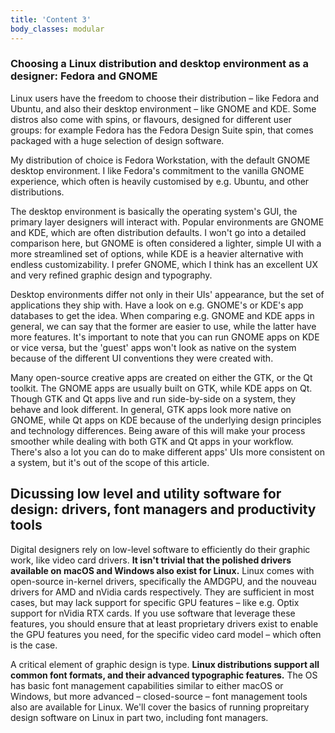 ```yaml
---
title: 'Content 3'
body_classes: modular
---
```


### Choosing a Linux distribution and desktop environment as a designer: Fedora and GNOME
Linux users have the freedom to choose their distribution – like Fedora and Ubuntu, and also their desktop environment – like GNOME and KDE. Some distros also come with spins, or flavours, designed for different user groups: for example Fedora has the Fedora Design Suite spin, that comes packaged with a huge selection of design software. 

My distribution of choice is Fedora Workstation, with the default GNOME desktop environment. I like Fedora's commitment to the vanilla GNOME experience, which often is heavily customised by e.g. Ubuntu, and other distributions.

The desktop environment is basically the operating system's GUI, the primary layer designers will interact with. Popular environments are GNOME and KDE, which are often distribution defaults. I won't go into a detailed comparison here, but GNOME is often considered a lighter, simple UI with a more streamlined set of options, while KDE is a heavier alternative with endless customizability. I prefer GNOME, which I think has an excellent UX and very refined graphic design and typography.

Desktop environments differ not only in their UIs' appearance, but the set of applications they ship with. Have a look on e.g. GNOME's or KDE's app databases to get the idea. When comparing e.g. GNOME and KDE apps in general, we can say that the former are easier to use, while the latter have more features. It's important to note that you can run GNOME apps on KDE or vice versa, but the 'guest' apps won't look as native on the system because of the different UI conventions they were created with.

Many open-source creative apps are created on either the GTK, or the Qt toolkit. The GNOME apps are usually built on GTK, while KDE apps on Qt. Though GTK and Qt apps live and run side-by-side on a system, they behave and look different. In general, GTK apps look more native on GNOME, while Qt apps on KDE because of the underlying design principles and technology differences. Being aware of this will make your process smoother while dealing with both GTK and Qt apps in your workflow. There's also a lot you can do to make different apps' UIs more consistent on a system, but it's out of the scope of this article.

## Dicussing low level and utility software for design: drivers, font managers and productivity tools
Digital designers rely on low-level software to efficiently do their graphic work, like video card drivers. **It isn't trivial that the polished drivers available on macOS and Windows also exist for Linux.** Linux comes with open-source in-kernel drivers, specifically the AMDGPU, and the nouveau drivers for AMD and nVidia cards respectively. They are sufficient in most cases, but may lack support for specific GPU features – like e.g. Optix support for nVidia RTX cards. If you use software that leverage these features, you should ensure that at least proprietary drivers exist to enable the GPU features you need, for the specific video card model – which often is the case.

A critical element of graphic design is type. **Linux distributions support all common font formats, and their advanced typographic features.** The OS has basic font management capabilities similar to either macOS or Windows, but more advanced  – closed-source – font management tools also are available for Linux. We'll cover the basics of running propreitary design software on Linux in part two, including font managers.